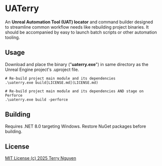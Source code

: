 # UATerry

An **Unreal Automation Tool (UAT) locator** and command builder designed to
streamline common workflow needs like rebuilding project binaries. It should
be accompanied by easy to launch batch scripts or other automation tooling.

## Usage

Download and place the binary ("**uaterry.exe**") in same directory as the
Unreal Engine project's .uproject file. 

```pwsh
# Re-build project main module and its dependencies
.\uaterry.exe build[LICENSE.md](LICENSE.md)

# Re-build project main module and its dependencies AND stage on Perforce
.\uaterry.exe build -perforce
```

## Building

Requires .NET 8.0 targeting Windows. Restore NuGet packages before building.

## License

[MIT License (c) 2025 Terry Nguyen](LICENSE.md)
